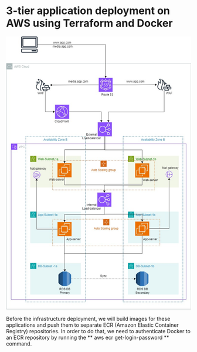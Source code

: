 # 3-tier application deployment on AWS using Terraform and Docker

![alt text](https://github.com/Gabinsime75/Project_11--Terraform--3-tier-application-deployment-on-AWS-using-Terraform-and-Docker/blob/main/architecture/Project_11--Terraform--3-tier-application-deployment-on-AWS.jpg)

Before the infrastructure deployment, we will build images for these applications and push them to separate ECR (Amazon Elastic Container Registry) repositories. In order to do that,
we need to authenticate Docker to an ECR repository by running the ** aws ecr get-login-password ** command.
